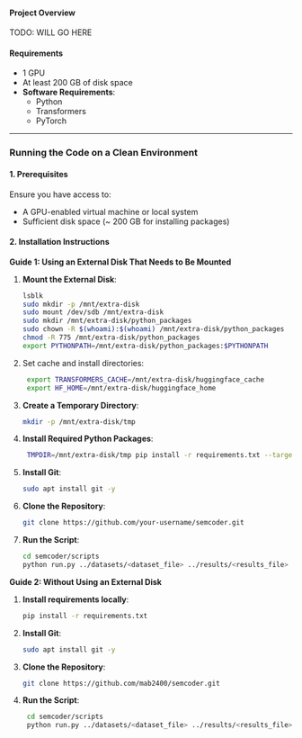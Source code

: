 #### Project Overview
TODO: WILL GO HERE

#### Requirements
- 1 GPU
- At least 200 GB of disk space
- **Software Requirements**:
  - Python
  - Transformers
  - PyTorch

---

### Running the Code on a Clean Environment

#### 1. Prerequisites
Ensure you have access to:
- A GPU-enabled virtual machine or local system
- Sufficient disk space (~ 200 GB for installing packages)

#### 2. Installation Instructions

**Guide 1: Using an External Disk That Needs to Be Mounted**

1. **Mount the External Disk**:
   ```bash
   lsblk
   sudo mkdir -p /mnt/extra-disk
   sudo mount /dev/sdb /mnt/extra-disk
   sudo mkdir /mnt/extra-disk/python_packages
   sudo chown -R $(whoami):$(whoami) /mnt/extra-disk/python_packages
   chmod -R 775 /mnt/extra-disk/python_packages
   export PYTHONPATH=/mnt/extra-disk/python_packages:$PYTHONPATH
   ```

2. Set cache and install directories:
   ```bash
    export TRANSFORMERS_CACHE=/mnt/extra-disk/huggingface_cache
    export HF_HOME=/mnt/extra-disk/huggingface_home
    ```

3. **Create a Temporary Directory**:
   ```bash
   mkdir -p /mnt/extra-disk/tmp
   ```

4. **Install Required Python Packages**:
   ```bash
    TMPDIR=/mnt/extra-disk/tmp pip install -r requirements.txt --target=/mnt/extra-disk/python_packages --no-cache-dir
   ```

5. **Install Git**:
   ```bash
   sudo apt install git -y
   ```

6. **Clone the Repository**:
   ```bash
   git clone https://github.com/your-username/semcoder.git
   ```

7. **Run the Script**:
   ```bash
   cd semcoder/scripts
   python run.py ../datasets/<dataset_file> ../results/<results_file>
   ```

**Guide 2: Without Using an External Disk**

1. **Install requirements locally**:
    ```bash
    pip install -r requirements.txt
    ```

2. **Install Git**:
   ```bash
   sudo apt install git -y
   ```

3. **Clone the Repository**:
   ```bash
   git clone https://github.com/mab2400/semcoder.git
   ```

4. **Run the Script**:
   ```bash
    cd semcoder/scripts
    python run.py ../datasets/<dataset_file> ../results/<results_file>
   ```
